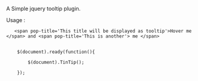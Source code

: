 
A Simple jquery tooltip plugin.

Usage : 

       <span pop-title='This title will be displayed as tooltip'>Hover me </span> and <span pop-title='This is another'> me </span>


        $(document).ready(function(){
          
            $(document).TinTip();
          
        });


